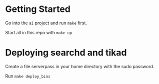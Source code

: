 # Getting Started

Go into the `ai` project and run `make` first.

Start all in this repo with `make up`

# Deploying searchd and tikad

Create a file serverpass in your home directory with the sudo password.

Run `make deploy_bins`